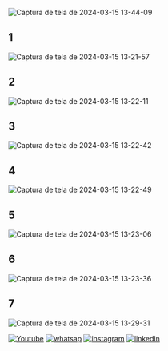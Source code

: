 
![Captura de tela de 2024-03-15 13-44-09](https://github.com/karasucyber/Mundo4_M5/assets/115439232/f6a3d931-2163-4115-be41-cfb8e0a48dbd)

## 1
![Captura de tela de 2024-03-15 13-21-57](https://github.com/karasucyber/Mundo4_M5/assets/115439232/f5de8195-c6cc-4b46-9d7a-df87f0e37ba0)

## 2
![Captura de tela de 2024-03-15 13-22-11](https://github.com/karasucyber/Mundo4_M5/assets/115439232/99ac1767-bcd1-48b4-8169-21b0463e08ed)

## 3
![Captura de tela de 2024-03-15 13-22-42](https://github.com/karasucyber/Mundo4_M5/assets/115439232/b248f3a9-d18b-4603-bd36-58622bbbc8db)

## 4
![Captura de tela de 2024-03-15 13-22-49](https://github.com/karasucyber/Mundo4_M5/assets/115439232/2eb8c91d-afa0-4a55-875f-fe207bfa0641)

## 5
![Captura de tela de 2024-03-15 13-23-06](https://github.com/karasucyber/Mundo4_M5/assets/115439232/18d383fb-a032-42a4-8212-eb022f737700)
## 6
![Captura de tela de 2024-03-15 13-23-36](https://github.com/karasucyber/Mundo4_M5/assets/115439232/0e3cec10-1ce9-4441-b95c-0a6f36c4b1d8)

## 7
![Captura de tela de 2024-03-15 13-29-31](https://github.com/karasucyber/Mundo4_M5/assets/115439232/b19cea22-09a6-4b00-aee6-b52ab9e1118e)


[![Youtube](https://img.shields.io/badge/YouTube-FF0000?style=for-the-badge&logo=youtube&logoColor=white)](https://www.youtube.com/channel/UCgVNESgTeMpdjbP_OLhg0Og)
[![whatsap](https://img.shields.io/badge/WhatsApp-25D366?style=for-the-badge&logo=whatsapp&logoColor=white)](https://api.whatsapp.com/send?phone=5511933715191&)
[![instagram](https://img.shields.io/badge/Instagram-E4405F?style=for-the-badge&logo=instagram&logoColor=white)](https://www.instagram.com/aquillae7/)
[![linkedin](https://img.shields.io/badge/LinkedIn-0077B5?style=for-the-badge&logo=linkedin&logoColor=white)](https://www.linkedin.com/in/kau%C3%A3-marques-8896b4249/)
